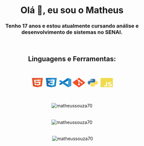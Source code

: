 <h1 align="center">Olá 👋, eu sou o Matheus</h1>
<h3 align="center">Tenho 17 anos e estou atualmente cursando análise e desenvolvimento de sistemas no SENAI.</h3>
<br/>
<h2 align="center">Linguagens e Ferramentas:</h2>
<br/>
<p align="center"> 
  <div align="center"> 
    <img align="center" alt="Matheus-HTML" height="30" width="40" src="https://raw.githubusercontent.com/devicons/devicon/master/icons/html5/html5-original.svg">
    <img align="center" alt="Matheus-CSS" height="30" width="40" src="https://raw.githubusercontent.com/devicons/devicon/master/icons/css3/css3-original.svg">
    <img align="center" alt="Matheus-VSCode" height="30" width="40" src = "https://raw.githubusercontent.com/devicons/devicon/master/icons/vscode/vscode-original.svg ">
    <img align="center" alt="Matheus-Git" height="30" width="40" src="https://raw.githubusercontent.com/devicons/devicon/master/icons/git/git-original.svg">
    <img align="center" alt="Matheus-Python" height="30" width="40" src="https://raw.githubusercontent.com/devicons/devicon/master/icons/python/python-original.svg">
    <img align="center" alt="Matheus-Js" height="30" width="40" src="https://raw.githubusercontent.com/devicons/devicon/master/icons/javascript/javascript-plain.svg">
</p>
</div>
<br/>
<br/>
<div align="center"><img align="center" src="https://github-readme-stats.vercel.app/api/top-langs?username=matheussouza70&show_icons=true&locale=en&layout=compact&theme=prussian" alt="matheussouza70" /></div>
<br/>
<br/>
<div align="center"><img align="center" src="http://github-readme-streak-stats.herokuapp.com?user=matheussouza70&theme=prussian&hide_border=true&date_format=j%20M%5B%20Y%5D" alt="matheussouza70" /></div>
<br/>
<br/>
<div align="center">&nbsp;<img align="center" src="https://github-readme-stats.vercel.app/api?username=matheussouza70&show_icons=true&locale=en&theme=prussian" alt="matheussouza70" /></div>
<br/>
<br/>
<div align="center">
<strong>
  <font size="+2" style="font">
   
  </font>
</strong>
</div>
<br/>
<br/>
